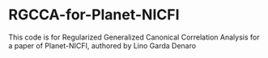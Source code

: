 # RGCCA-for-Planet-NICFI
This code is for Regularized Generalized Canonical Correlation Analysis for a paper of Planet-NICFI, authored by Lino Garda Denaro
